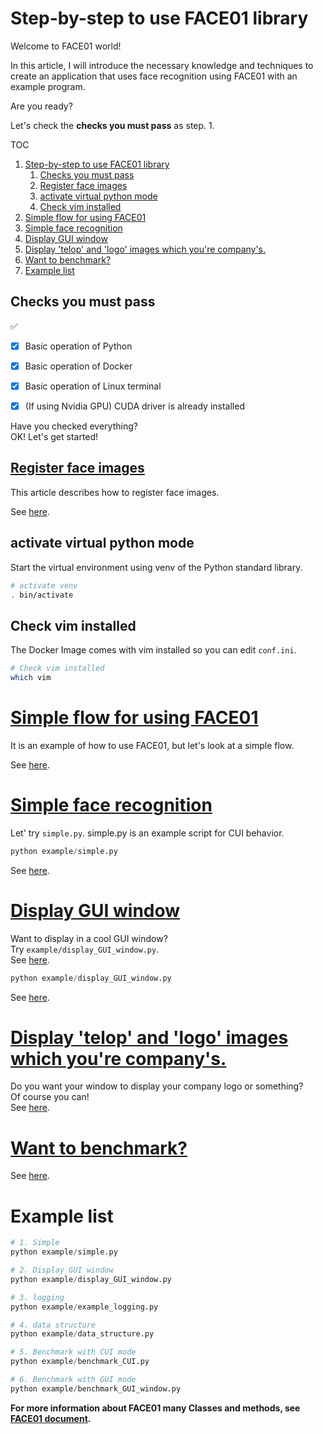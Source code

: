 # Step-by-step to use FACE01 library
Welcome to FACE01 world!

In this article, I will introduce the necessary knowledge and techniques to create an application that uses face recognition using FACE01 with an example program.

Are you ready?

Let's check the **checks you must pass** as step. 1.

TOC
1. [Step-by-step to use FACE01 library](#step-by-step-to-use-face01-library)
   1. [Checks you must pass](#checks-you-must-pass)
   2. [Register face images](#register-face-images)
   3. [activate virtual python mode](#activate-virtual-python-mode)
   4. [Check vim installed](#check-vim-installed)
2. [Simple flow for using FACE01](#simple-flow-for-using-face01)
3. [Simple face recognition](#simple-face-recognition)
4. [Display GUI window](#display-gui-window)
5. [Display 'telop' and 'logo' images which you're company's.](#display-telop-and-logo-images-which-youre-companys)
6. [Want to benchmark?](#want-to-benchmark)
7. [Example list](#example-list)

## Checks you must pass
✅
- [x] Basic operation of Python
- [x] Basic operation of Docker
- [x] Basic operation of Linux terminal
- [x] (If using Nvidia GPU) CUDA driver is already installed


Have you checked everything?  
OK! Let's get started!


## [Register face images](register_faces.md)
This article describes how to register face images.

See [here](register_faces.md).


## activate virtual python mode
Start the virtual environment using venv of the Python standard library.

```bash
# activate venv
. bin/activate
```


## Check vim installed
The Docker Image comes with vim installed so you can edit `conf.ini`.

```bash
# Check vim installed
which vim
```


# [Simple flow for using FACE01](simple_flow.md)
It is an example of how to use FACE01, but let's look at a simple flow.

See [here](simple_flow.md).



# [Simple face recognition](simple.md)
Let' try `simple.py`.
simple.py is an example script for CUI behavior.

```python
python example/simple.py
```
See [here](simple.md).


# [Display GUI window](display_GUI_win.md)
Want to display in a cool GUI window?  
Try `example/display_GUI_window.py`.  
See [here](display_GUI_win.md).

```python
python example/display_GUI_window.py
```
See [here](simple.md).


# [Display 'telop' and 'logo' images which you're company's.](ch_telop.md)
Do you want your window to display your company logo or something?  
Of course you can!  
See [here](ch_telop.md).


# [Want to benchmark?](benchmark_CUI.md)
See [here](benchmark_CUI.md).

# Example list
```python
# 1. Simple
python example/simple.py

# 2. Display GUI window
python example/display_GUI_window.py

# 3. logging
python example/example_logging.py

# 4. data structure
python example/data_structure.py

# 5. Benchmark with CUI mode
python example/benchmark_CUI.py

# 6. Benchmark with GUI mode
python example/benchmark_GUI_window.py

```


**For more information about FACE01 many Classes and methods, see [FACE01 document](https://ykesamaru.github.io/FACE01_SAMPLE/).**
